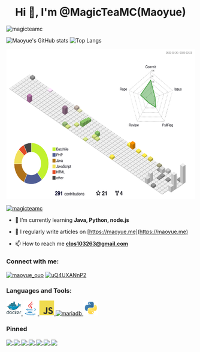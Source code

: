 <h1 align="center">Hi 👋, I'm @MagicTeaMC(Maoyue)</h1>

<p align="left"> <img src="https://komarev.com/ghpvc/?username=magicteamc&label=Profile%20views&color=0e75b6&style=flat" alt="magicteamc" /> </p>

![Maoyue's GitHub stats](https://github-readme-stats.vercel.app/api?username=MagicTeaMC&show_icons=true&theme=radical)
![Top Langs](https://github-readme-stats.vercel.app/api/top-langs/?username=MagicTeaMC&layout=compact)
<p align="left"><img src="./profile-3d-contrib/profile-season-animate.svg" height="400" width="1000"></p>

<p align="left"> <a href="https://github.com/ryo-ma/github-profile-trophy"><img src="https://github-profile-trophy.vercel.app/?username=magicteamc" alt="magicteamc" /></a> </p>

- 🌱 I’m currently learning **Java, Python, node.js**

- 📝 I regularly write articles on [https://maoyue.me](https://maoyue.me)

- 📫 How to reach me **clps103263@gmail.com**

<h3 align="left">Connect with me:</h3>
<p align="left">
<a href="https://twitter.com/maoyue_ouo" target="blank"><img align="center" src="https://raw.githubusercontent.com/rahuldkjain/github-profile-readme-generator/master/src/images/icons/Social/twitter.svg" alt="maoyue_ouo" height="30" width="40" /></a>
<a href="https://discord.gg/uQ4UXANnP2" target="blank"><img align="center" src="https://raw.githubusercontent.com/rahuldkjain/github-profile-readme-generator/master/src/images/icons/Social/discord.svg" alt="uQ4UXANnP2" height="30" width="40" /></a>
</p>

<h3 align="left">Languages and Tools:</h3>
<p align="left"> <a href="https://www.docker.com/" target="_blank" rel="noreferrer"> <img src="https://raw.githubusercontent.com/devicons/devicon/master/icons/docker/docker-original-wordmark.svg" alt="docker" width="40" height="40"/> </a> <a href="https://www.java.com" target="_blank" rel="noreferrer"> <img src="https://raw.githubusercontent.com/devicons/devicon/master/icons/java/java-original.svg" alt="java" width="40" height="40"/> </a> <a href="https://developer.mozilla.org/en-US/docs/Web/JavaScript" target="_blank" rel="noreferrer"> <img src="https://raw.githubusercontent.com/devicons/devicon/master/icons/javascript/javascript-original.svg" alt="javascript" width="40" height="40"/> </a> <a href="https://mariadb.org/" target="_blank" rel="noreferrer"> <img src="https://www.vectorlogo.zone/logos/mariadb/mariadb-icon.svg" alt="mariadb" width="40" height="40"/> </a> <a href="https://www.python.org" target="_blank" rel="noreferrer"> <img src="https://raw.githubusercontent.com/devicons/devicon/master/icons/python/python-original.svg" alt="python" width="40" height="40"/> </a> </p>

<h3 align=""left">Pinned</h3>
<a href="https://github.com/MagicTeaMC/pterodactyl-tw">
  <img align="center" src="https://github-readme-stats.vercel.app/api/pin/?username=MagicTeaMC&repo=pterodactyl-tw&show_owner=true&theme=synthwave" />
</a>
<a href="https://github.com/MagicTeaMC/Minecraft-server-auto-setup">
  <img align="center" src="https://github-readme-stats.vercel.app/api/pin/?username=MagicTeaMC&repo=Minecraft-server-auto-setup&show_owner=true&theme=synthwave" />
</a>
<a href="https://github.com/MagicTeaMC/Orange-Dog">
  <img align="center" src="https://github-readme-stats.vercel.app/api/pin/?username=MagicTeaMC&repo=Orange-Dog&show_owner=true&theme=synthwave" />
</a>
<a href="https://github.com/MagicTeaMC/basic-djs-v12-bot">
  <img align="center" src="https://github-readme-stats.vercel.app/api/pin/?username=MagicTeaMC&repo=basic-djs-v12-bot&show_owner=true&theme=synthwave" />
</a>
<a href="https://github.com/TWST-Studio/TWST-core">
  <img align="center" src="https://github-readme-stats.vercel.app/api/pin/?username=TWST-Studio&repo=TWST-core&show_owner=true&theme=synthwave" />
</a>
<a href="https://github.com/MagicTeaMC/typing">
  <img align="center" src="https://github-readme-stats.vercel.app/api/pin/?username=MagicTeaMC&repo=typing&show_owner=true&theme=synthwave" />
</a>
</a>
<a href="https://github.com/MagicTeaMC/milkteamc.xyz">
  <img align="center" src="https://github-readme-stats.vercel.app/api/pin/?username=MagicTeaMC&repo=milkteamc.xyz&show_owner=true&theme=synthwave" />
</a>
